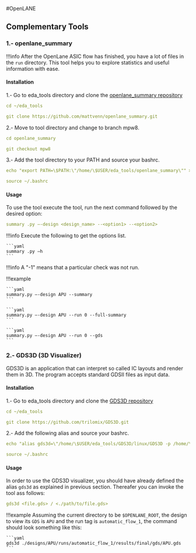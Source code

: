 #OpenLANE

## Complementary Tools

### 1.- openlane_summary
!!!info
	After the OpenLane ASIC flow has finished, you have a lot of files in the `run` directory. This tool helps you to explore statistics and useful information with ease.

#### Installation
1.- Go to eda_tools directory and clone the [openlane_summary repository](https://github.com/mattvenn/openlane_summary)

```yaml
cd ~/eda_tools
```

```yaml
git clone https://github.com/mattvenn/openlane_summary.git
```

2.- Move to tool directory and change to branch mpw8.

```yaml
cd openlane_summary
```

```yaml
git checkout mpw8
```

3.- Add the tool directory to your PATH and source your bashrc.

```yaml
echo "export PATH=\$PATH:\"/home/\$USER/eda_tools/openlane_summary\"" >> ~/.bashrc
```

```yaml
source ~/.bashrc
```

#### Usage

To use the tool execute the tool, run the next command followed by the desired option:

```yaml
summary .py –-design <design_name> --<option1> --<option2>
```

!!!info
	Execute the following to get the options list.

	```yaml
	summary .py –h
	```
!!!info
	A "-1" means that a particular check was not run.

!!!example
	
	```yaml
	summary.py –-design APU --summary 
	```

	```yaml
	summary.py –-design APU --run 0 --full-summary 
	```

	```yaml
	summary.py –-design APU --run 0 --gds 
	```

### 2.- GDS3D (3D Visualizer)

GDS3D is an application that can interpret so called IC layouts and render them in 3D. The program accepts standard GDSII files as input data.

#### Installation

1.- Go to eda_tools directory and clone the [GDS3D repository](https://github.com/trilomix/GDS3D)

```yaml
cd ~/eda_tools
```

```yaml
git clone https://github.com/trilomix/GDS3D.git
```

2.- Add the following alias and source your bashrc.

```yaml
echo "alias gds3d=\"/home/\$USER/eda_tools/GDS3D/linux/GDS3D -p /home/\$USER/eda_tools/GDS3D/techfiles/sky130.txt -i\"" >> ~/.bashrc
```

```yaml
source ~/.bashrc
```

#### Usage
In order to use the GDS3D visualizer, you should have already defined the alias `gds3d` as explained in previous section.
Thereafer you can invoke the tool ass follows:

```yaml
gds3d <file.gds> / <./path/to/file.gds>
```

!!!example
	Assuming the current directory to be `$OPENLANE_ROOT`, the design to view its `GDS` is `APU` and the run tag is `automatic_flow_1`, the command should look something like this:

	```yaml
	gds3d ./designs/APU/runs/automatic_flow_1/results/final/gds/APU.gds
	```

